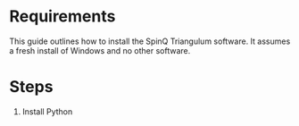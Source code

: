 # Requirements

This guide outlines how to install the SpinQ Triangulum software. It assumes a fresh install of Windows and no other software.

# Steps

1. Install Python

